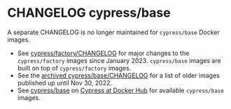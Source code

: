 # CHANGELOG cypress/base

A separate CHANGELOG is no longer maintained for `cypress/base` Docker images.

- See [cypress/factory/CHANGELOG](../factory/CHANGELOG.md) for major changes to the `cypress/factory` images since January 2023. `cypress/base` images are built on top of `cypress/factory` images.
- See the [archived cypress/base/CHANGELOG](https://github.com/cypress-io/cypress-docker-images/blob/757749f1b0624d80c429e9f49152dba7dfb0e1be/base/CHANGELOG.md) for a list of older images published up until Nov 30, 2022.
- See [cypress/base](https://hub.docker.com/r/cypress/base) on [Cypress at Docker Hub](https://hub.docker.com/u/cypress) for available `cypress/base` images.
